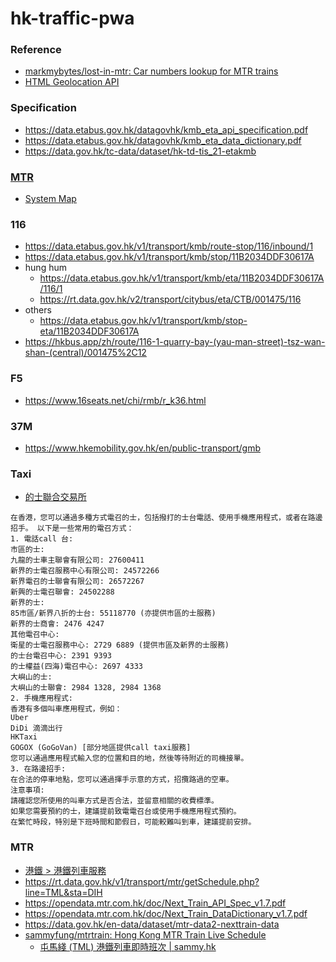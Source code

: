 hk-traffic-pwa
==============
### Reference
- [markmybytes/lost-in-mtr: Car numbers lookup for MTR trains](https://github.com/markmybytes/lost-in-mtr)
- [HTML Geolocation API](https://www.w3schools.com/html/html5_geolocation.asp)

### Specification
- https://data.etabus.gov.hk/datagovhk/kmb_eta_api_specification.pdf
- https://data.etabus.gov.hk/datagovhk/kmb_eta_data_dictionary.pdf
- https://data.gov.hk/tc-data/dataset/hk-td-tis_21-etakmb

### [MTR](https://www.mtr.com.hk/ch/customer/main/index.html)
- [System Map](https://www.mtr.com.hk/en/customer/images/jp/system_map.png)

### 116
- https://data.etabus.gov.hk/v1/transport/kmb/route-stop/116/inbound/1
- https://data.etabus.gov.hk/v1/transport/kmb/stop/11B2034DDF30617A
- hung hum
  - https://data.etabus.gov.hk/v1/transport/kmb/eta/11B2034DDF30617A/116/1
  - https://rt.data.gov.hk/v2/transport/citybus/eta/CTB/001475/116
- others
  - https://data.etabus.gov.hk/v1/transport/kmb/stop-eta/11B2034DDF30617A
- https://hkbus.app/zh/route/116-1-quarry-bay-(yau-man-street)-tsz-wan-shan-(central)/001475%2C12

### F5
- https://www.16seats.net/chi/rmb/r_k36.html

### 37M
- https://www.hkemobility.gov.hk/en/public-transport/gmb

### Taxi
- [的士聯合交易所](https://www.taxixchange.com/taxixchange/callsign.php)
```
在香港，您可以通過多種方式電召的士，包括撥打的士台電話、使用手機應用程式，或者在路邊招手。 以下是一些常用的電召方式：
1. 電話call 台:
市區的士:
九龍的士車主聯會有限公司: 27600411 
新界的士電召服務中心有限公司: 24572266 
新界電召的士聯會有限公司: 26572267 
新興的士電召聯會: 24502288 
新界的士:
85市區/新界八折的士台: 55118770 (亦提供市區的士服務) 
新界的士商會: 2476 4247 
其他電召中心:
衛星的士電召服務中心: 2729 6889 (提供市區及新界的士服務) 
的士台電召中心: 2391 9393 
的士權益(四海)電召中心: 2697 4333 
大嶼山的士:
大嶼山的士聯會: 2984 1328, 2984 1368 
2. 手機應用程式:
香港有多個叫車應用程式，例如：
Uber
DiDi 滴滴出行
HKTaxi
GOGOX (GoGoVan) [部分地區提供call taxi服務]
您可以通過應用程式輸入您的位置和目的地，然後等待附近的司機接單。
3. 在路邊招手:
在合法的停車地點，您可以通過揮手示意的方式，招攬路過的空車。
注意事項:
請確認您所使用的叫車方式是否合法，並留意相關的收費標準。
如果您需要預約的士，建議提前致電電召台或使用手機應用程式預約。
在繁忙時段，特別是下班時間和節假日，可能較難叫到車，建議提前安排。
```
### MTR
- [港鐵 > 港鐵列車服務](https://www.mtr.com.hk/ch/customer/services/service_hours_search.php?query_type=search&station=11)
- https://rt.data.gov.hk/v1/transport/mtr/getSchedule.php?line=TML&sta=DIH
- https://opendata.mtr.com.hk/doc/Next_Train_API_Spec_v1.7.pdf
- https://opendata.mtr.com.hk/doc/Next_Train_DataDictionary_v1.7.pdf
- https://data.gov.hk/en-data/dataset/mtr-data2-nexttrain-data
- [sammyfung/mtrtrain: Hong Kong MTR Train Live Schedule](https://github.com/sammyfung/mtrtrain)
  - [屯馬綫 (TML) 港鐵列車即時班次 | sammy.hk](https://sammy.hk/mtrtrain/)
